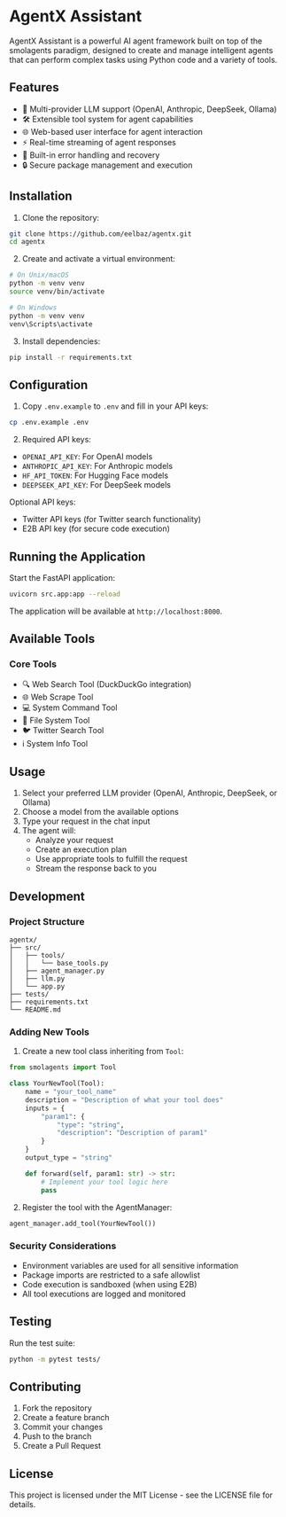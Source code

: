 # AgentX Assistant

AgentX Assistant is a powerful AI agent framework built on top of the smolagents paradigm, designed to create and manage intelligent agents that can perform complex tasks using Python code and a variety of tools.

## Features

- 🤖 Multi-provider LLM support (OpenAI, Anthropic, DeepSeek, Ollama)
- 🛠️ Extensible tool system for agent capabilities
- 🌐 Web-based user interface for agent interaction
- ⚡ Real-time streaming of agent responses
- 🔄 Built-in error handling and recovery
- 🔒 Secure package management and execution

## Installation

1. Clone the repository:
```bash
git clone https://github.com/eelbaz/agentx.git
cd agentx
```

2. Create and activate a virtual environment:
```bash
# On Unix/macOS
python -m venv venv
source venv/bin/activate

# On Windows
python -m venv venv
venv\Scripts\activate
```

3. Install dependencies:
```bash
pip install -r requirements.txt
```

## Configuration

1. Copy `.env.example` to `.env` and fill in your API keys:
```bash
cp .env.example .env
```

2. Required API keys:
- `OPENAI_API_KEY`: For OpenAI models
- `ANTHROPIC_API_KEY`: For Anthropic models
- `HF_API_TOKEN`: For Hugging Face models
- `DEEPSEEK_API_KEY`: For DeepSeek models

Optional API keys:
- Twitter API keys (for Twitter search functionality)
- E2B API key (for secure code execution)

## Running the Application

Start the FastAPI application:
```bash
uvicorn src.app:app --reload
```

The application will be available at `http://localhost:8000`.

## Available Tools

### Core Tools
- 🔍 Web Search Tool (DuckDuckGo integration)
- 🌐 Web Scrape Tool
- 💻 System Command Tool
- 📁 File System Tool
- 🐦 Twitter Search Tool
- ℹ️ System Info Tool

## Usage

1. Select your preferred LLM provider (OpenAI, Anthropic, DeepSeek, or Ollama)
2. Choose a model from the available options
3. Type your request in the chat input
4. The agent will:
   - Analyze your request
   - Create an execution plan
   - Use appropriate tools to fulfill the request
   - Stream the response back to you

## Development

### Project Structure
```
agentx/
├── src/
│   ├── tools/
│   │   └── base_tools.py
│   ├── agent_manager.py
│   ├── llm.py
│   └── app.py
├── tests/
├── requirements.txt
└── README.md
```

### Adding New Tools

1. Create a new tool class inheriting from `Tool`:
```python
from smolagents import Tool

class YourNewTool(Tool):
    name = "your_tool_name"
    description = "Description of what your tool does"
    inputs = {
        "param1": {
            "type": "string",
            "description": "Description of param1"
        }
    }
    output_type = "string"

    def forward(self, param1: str) -> str:
        # Implement your tool logic here
        pass
```

2. Register the tool with the AgentManager:
```python
agent_manager.add_tool(YourNewTool())
```

### Security Considerations

- Environment variables are used for all sensitive information
- Package imports are restricted to a safe allowlist
- Code execution is sandboxed (when using E2B)
- All tool executions are logged and monitored

## Testing

Run the test suite:
```bash
python -m pytest tests/
```

## Contributing

1. Fork the repository
2. Create a feature branch
3. Commit your changes
4. Push to the branch
5. Create a Pull Request

## License

This project is licensed under the MIT License - see the LICENSE file for details. 